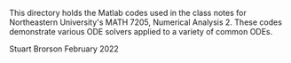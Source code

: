 This directory holds the Matlab codes used in the class notes for
Northeastern University's MATH 7205, Numerical Analysis 2.  These
codes demonstrate various ODE solvers applied to a variety of common
ODEs.

Stuart Brorson
February 2022